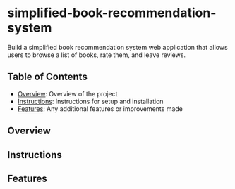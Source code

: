 # simplified-book-recommendation-system
Build a simplified book recommendation system web application that allows users to browse a list of books, rate them, and leave reviews.

## Table of Contents
- [Overview](#-overview): Overview of the project
- [Instructions](#-instruction): Instructions for setup and installation
- [Features](#-features): Any additional features or improvements made

## Overview
## Instructions
## Features
